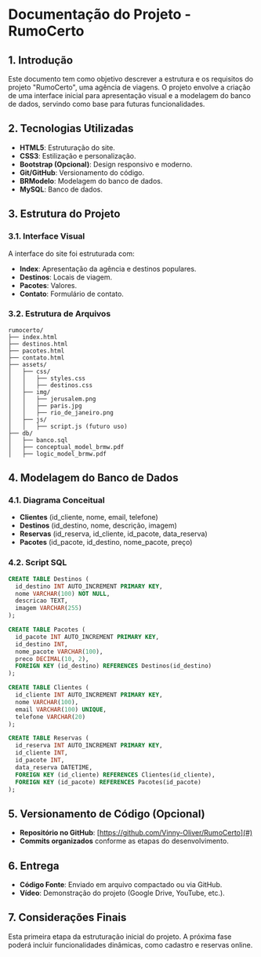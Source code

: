 # Documentação do Projeto - RumoCerto

## 1. Introdução

Este documento tem como objetivo descrever a estrutura e os requisitos do projeto "RumoCerto", uma agência de viagens. O projeto envolve a criação de uma interface inicial para apresentação visual e a modelagem do banco de dados, servindo como base para futuras funcionalidades.

## 2. Tecnologias Utilizadas

- **HTML5**: Estruturação do site.
- **CSS3**: Estilização e personalização.
- **Bootstrap (Opcional)**: Design responsivo e moderno.
- **Git/GitHub**: Versionamento do código.
- **BRModelo**: Modelagem do banco de dados.
- **MySQL**: Banco de dados.

## 3. Estrutura do Projeto

### 3.1. Interface Visual

A interface do site foi estruturada com:

- **Index**: Apresentação da agência e destinos populares.
- **Destinos**: Locais de viagem.
- **Pacotes**: Valores.
- **Contato**: Formulário de contato.

### 3.2. Estrutura de Arquivos

```
rumocerto/
├── index.html
├── destinos.html
├── pacotes.html
├── contato.html
├── assets/
│   ├── css/
│   │   ├── styles.css
│   │   ├── destinos.css    
│   ├── img/
│   │   ├── jerusalem.png
│   │   ├── paris.jpg
│   │   ├── rio_de_janeiro.png
│   ├── js/
│   │   ├── script.js (futuro uso)
├── db/
│   ├── banco.sql
│   ├── conceptual_model_brmw.pdf
│   ├── logic_model_brmw.pdf
```

## 4. Modelagem do Banco de Dados

### 4.1. Diagrama Conceitual

- **Clientes** (id_cliente, nome, email, telefone)
- **Destinos** (id_destino, nome, descrição, imagem)
- **Reservas** (id_reserva, id_cliente, id_pacote, data_reserva)
- **Pacotes** (id_pacote, id_destino, nome_pacote, preço)

### 4.2. Script SQL

```sql
CREATE TABLE Destinos (
  id_destino INT AUTO_INCREMENT PRIMARY KEY,
  nome VARCHAR(100) NOT NULL,
  descricao TEXT,
  imagem VARCHAR(255)
);

CREATE TABLE Pacotes (
  id_pacote INT AUTO_INCREMENT PRIMARY KEY,
  id_destino INT,
  nome_pacote VARCHAR(100),
  preco DECIMAL(10, 2),
  FOREIGN KEY (id_destino) REFERENCES Destinos(id_destino)
);

CREATE TABLE Clientes (
  id_cliente INT AUTO_INCREMENT PRIMARY KEY,
  nome VARCHAR(100),
  email VARCHAR(100) UNIQUE,
  telefone VARCHAR(20)
);

CREATE TABLE Reservas (
  id_reserva INT AUTO_INCREMENT PRIMARY KEY,
  id_cliente INT,
  id_pacote INT,
  data_reserva DATETIME,
  FOREIGN KEY (id_cliente) REFERENCES Clientes(id_cliente),
  FOREIGN KEY (id_pacote) REFERENCES Pacotes(id_pacote)
);
```

## 5. Versionamento de Código (Opcional)

- **Repositório no GitHub**: [https://github.com/Vinny-Oliver/RumoCerto](#)
- **Commits organizados** conforme as etapas do desenvolvimento.

## 6. Entrega

- **Código Fonte**: Enviado em arquivo compactado ou via GitHub.
- **Vídeo**: Demonstração do projeto (Google Drive, YouTube, etc.).

## 7. Considerações Finais

Esta primeira etapa da estruturação inicial do projeto. A próxima fase poderá incluir funcionalidades dinâmicas, como cadastro e reservas online.

